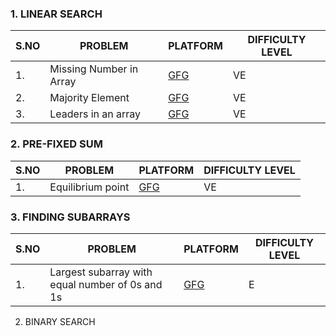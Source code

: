 ### 1. LINEAR SEARCH 
|S.NO|PROBLEM|PLATFORM|DIFFICULTY LEVEL|
|----|-------|--------|----------------|
|1.|Missing Number in Array|[GFG](https://www.geeksforgeeks.org/find-the-missing-number/)|VE|
|2.|Majority Element|[GFG](https://www.geeksforgeeks.org/majority-element/)|VE|
|3.|Leaders in an array|[GFG](https://www.geeksforgeeks.org/leaders-in-an-array/)|VE|

### 2. PRE-FIXED SUM
|S.NO|PROBLEM|PLATFORM|DIFFICULTY LEVEL|
|----|-------|--------|----------------|
|1.|Equilibrium point|[GFG](https://www.geeksforgeeks.org/equilibrium-index-of-an-array/)|VE|

### 3. FINDING SUBARRAYS
|S.NO|PROBLEM|PLATFORM|DIFFICULTY LEVEL|
|----|-------|--------|----------------|
|1.|Largest subarray with equal number of 0s and 1s|[GFG](https://www.geeksforgeeks.org/largest-subarray-with-equal-number-of-0s-and-1s/)|E|

2. BINARY SEARCH
